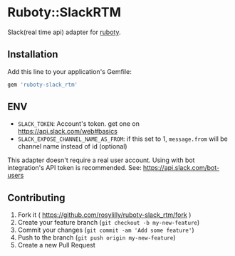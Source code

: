 # Ruboty::SlackRTM

Slack(real time api) adapter for [ruboty](https://github.com/r7kamura/ruboty).

## Installation

Add this line to your application's Gemfile:

```ruby
gem 'ruboty-slack_rtm'
```

## ENV

- `SLACK_TOKEN`: Account's token. get one on https://api.slack.com/web#basics
- `SLACK_EXPOSE_CHANNEL_NAME_AS_FROM`: if this set to 1, `message.from` will be channel name instead of id (optional)

This adapter doesn't require a real user account. Using with bot integration's API token is recommended.
See: https://api.slack.com/bot-users

## Contributing

1. Fork it ( https://github.com/rosylilly/ruboty-slack_rtm/fork )
2. Create your feature branch (`git checkout -b my-new-feature`)
3. Commit your changes (`git commit -am 'Add some feature'`)
4. Push to the branch (`git push origin my-new-feature`)
5. Create a new Pull Request
